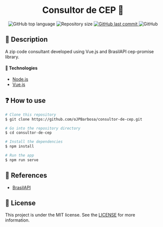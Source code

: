 <p align="center">
  <h1 align="center">Consultor de CEP 📍</h1>
</p>

<p align="center">
  <img alt="GitHub top language" src="https://img.shields.io/github/languages/top/oJPBarbosa/consultor-de-cep.svg">

  <img alt="Repository size" src="https://img.shields.io/github/repo-size/oJPBarbosa/consultor-de-cep.svg">

  <a href="https://github.com/oJPBarbosa/consultor-de-cep/commits/master">
    <img alt="GitHub last commit" src="https://img.shields.io/github/last-commit/oJPBarbosa/consultor-de-cep.svg">
  </a>

  <img alt="GitHub" src="https://img.shields.io/github/license/oJPBarbosa/consultor-de-cep.svg">
</p>

## 📃 Description
A zip code consultant developed using Vue.js and BrasilAPI cep-promise library.

#### 🚀 Technologies

- [Node.js](https://nodejs.org/)
- [Vue.js](https://vuejs.org/)

## ❓ How to use

```bash
# Clone this repository
$ git clone https://github.com/oJPBarbosa/consultor-de-cep.git

# Go into the repository directory
$ cd consultor-de-cep

# Install the dependencies
$ npm install

# Run the app
$ npm run serve

```

## 📘 References

- [BrasilAPI](https://github.com/BrasilAPI/)

## 📝 License
This project is under the MIT license. See the [LICENSE](https://github.com/oJPBarbosa/consultor-de-cep/blob/main/LICENSE) for more information.
